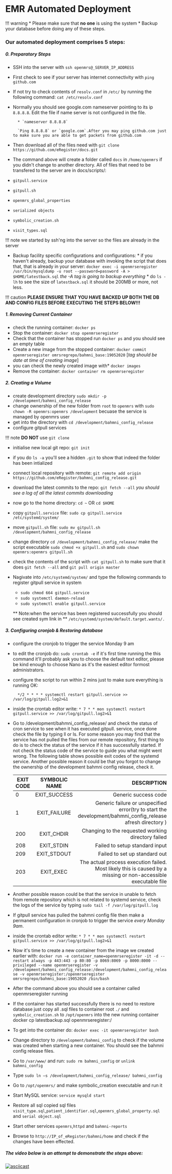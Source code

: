 # EMR Automated Deployment

!!! warning
    * Please make sure that **no one** is using the system 
    * Backup your database before doing any of these steps.


### Our automated deployment comprises 5 steps:

##### 0. Preparatory Steps

* SSH into the server with `ssh openmrs@_SERVER_IP_ADDRESS` 
* First check to see if your server has internet connectivity with `ping github.com`
* If not try to check contents of `resolv.conf` in `/etc/` by running the following command: `cat /etc/resolv.conf`

* Normally you should see google.com nameserver pointing to its ip `8.8.8.8`. Edit the file if name server is not configured in the file.

        * `nameserver 8.8.8.8`
        
        `Ping 8.8.8.8` or `google.com`.After you may ping github.com just to make sure you are able to get packets from github.com

* Then download all of the files need with `git clone https://github.com/eRegister/docs.git `

* The command above will create a folder called `docs` in `/home/openmrs` if you didn't change to another directory. All of files that need to be transfered to the server are in docs/scripts/:
        
* `gitpull.service`
* `gitpull.sh`
* `openmrs_global_properties`
* `serialized objects`
* `symbolic_creation.sh`
* `visit_types.sql`
        
!!! note
    we started by ssh'ng into the server so the files are already in the server


* Backup facility specific configurations and configurations: 
        *  if you haven't already, backup your database with invoking the script that does that, that is already in your server: `docker exec -i openmrseregister /usr/bin/mysqldump -u root --password=password -A > $HOME/latestback.sql` _the -A tag is going to backup everything_
        * do `ls -lh` to see the size of `latestback.sql` it should be 200MB or more, not less.

!!! caution
    **PLEASE ENSURE THAT YOU HAVE BACKED UP BOTH  THE DB AND CONFIG FILES BEFORE EXECUTING THE STEPS BELOW!!!**

##### 1. Removing Current Container

* check the running container: `docker ps`
* Stop the container: `docker stop openmrseregister`
* Check that the container has stopped run `docker ps` and you should see an empty table
* Create a new image from the stopped container: `docker commit openmrseregister omrsregrepo/bahmni_base:19052020` [*tag should be date at time of creating image*]
* you can check the newly created image with* `docker images` 
* Remove the container: `docker container rm openmrseregister`

##### 2. Creating a Volume

* create development directory `sudo mkdir -p /development/bahmni_config_release`
* change ownership of the new folder from `root` to `openmrs` with `sudo chown -R openmrs:openmrs /development` becuase the service is managed by openmrs user 
* get into the directory with `cd /development/bahmni_config_release`
* configure gitpull services

!!! note
**DO NOT** use `git clone`

* initialise new local git repo: `git init`
* if you do `ls -a` you'll see a hidden `.git` to show that indeed the folder has been intialized
* connect local repository with remote: `git remote add origin https://github.com/eRegister/bahmni_config_release.git`
* download the latest commits to the repo: `git fetch --all` *you should see a log of all the latest commits downloading*
* now go to the home directory: `cd ~` OR `cd $HOME`
* copy `gitpull.service` file: `sudo cp gitpull.service /etc/systemd/system/`
* move `gitpull.sh` file: `sudo mv gitpull.sh /development/bahmni_config_release`
* change directory `cd /development/bahmni_config_release/` make the script executable `sudo chmod +x gitpull.sh` and `sudo chown openmrs:openmrs gitpull.sh`
* check the contents of the script with  `cat gitpull.sh` to make sure that it does `git fetch --all` and `git pull origin master`
* Nagivate into `/etc/systemd/system/` and type the following commands to register gitpull service in system
   * `sudo chmod 664 gitpull.service`
   * `sudo systemctl daemon-reload`
   * `sudo systemctl enable gitpull.service` 
   
   ** Note:when the service has been registered successfully you should see created sym link in ** `/etc/systemd/system/default.target.wants/.`


##### 3. Configuring **cronjob** & Restoring database
* configure the cronjob to trigger the service Monday 9 am
* to edit the cronjob do: `sudo crontab -e` if it's first time running the this command it'll probably ask you to choose the default text editor, please be kind enough to choose Nano as it's the easiest editor formost administrators.
* configure the script to run within 2 mins just to make sure everything is running OK: 

    
        */2 * * * * systemctl restart gitpull.service >> /var/log/gitpull.log2>&1


* inside the crontab editor write: `* 7 * * mon systemctl restart gitpull.service >> /var/log/gitpull.log2>&1`
* Go to /development/bahmni_config_release/ and check the status of cron service to see when it has executed gitpull. service, once done check the file by typing ll or ls. For some reason you may find that the service has not pulled the files from our remote repository, first thing to do is to check the status of the service if it has successfully started. If not check the status code of the service to guide you what might went wrong. The following table shows possible exit codes of the systemd service. Another possible reason it could be that you forgot to change the ownership of the development bahmni config release, check it.

     | **EXIT CODE**        | **SYMBOLIC NAME**           | **DESCRIPTION**  |
     | ------------- |:-------------:| -----:|
     | 0      | EXIT_SUCCESS | Generic success code |
     | 1      | EXIT_FAILURE      |   Generic failure or unspecified error(try to start the development/bahmni_config_release afresh directory ) |
     | 200 | EXIT_CHDIR      |    Changing to the requested working directory failed |
     | 208 | EXIT_STDIN      |    Failed to setup standard input |
     | 209 | EXIT_STDOUT      |    Failed to set up standard out |
     | 203 | EXIT_EXEC      |    The actual process execution failed. Most likely this is caused by a missing or non-accessible executable file |


* Another possible reason could be that the service in unable to fetch from remote repository which is not related to systemd service,  check the logs of the service by typing `sudo tail -f /var/log/gitpull.log`

* If gitpull service has pulled the bahmni config file then make a permanent configuration in cronjob to trigger the service *every Monday 9am*.
* inside the crontab editor write: `* 7 * * mon systemctl restart gitpull.service >> /var/log/gitpull.log2>&1`
* Now it's time to create a new container from the image we created earlier with: `docker run -e container_name=openmrseregister -it -d --restart always -p 443:443 -p 80:80 -p 8069:8069 -p 8000:8000 --privileged --name openmrseregister -v /development/bahmni_config_release:/development/bahmni_config_release -v openmrseregister:/openmrseregister omrsregrepo/bahmni_base:19052020 /bin/bash`
* After the command above you should see a container called openmrseregister running
* If the container has started successfully there is no need to restore database just copy all .sql files to container root `./` and `symbolic_creation.sh` to `/opt/openmrs` into the new running container docker cp latestbackup.sql openmrseregister:/
* To get into the container do: `docker exec -it openmrseregister bash`
* Change directory to `/development/bahmni_config` to check if the volume was created when starting a new container. You should see the bahmni config release files.
* Go to `/var/www/` and run: `sudo rm bahmni_config` or `unlink bahmni_config`
* Type `sudo ln –s /development/bahmni_config_release/ bahmni_config`
* Go to `/opt/openmrs/` and make symbolic_creation executable and run it
* Start MySQL service: `service mysqld start`
* Restore all sql copied sql files `visit_type.sql`,`patient_identifier.sql`,`openmrs_global_property.sql` and `serial object.sql`
* Start other services `openmrs`,`httpd` and `bahmni-reports`
* Browse to `http://IP_of_eRegister/bahmni/home` and check if the changes have been effected.


##### The video below is an attempt to demonstrate the steps above:

[![asciicast](https://asciinema.org/a/334423.svg)](https://asciinema.org/a/334423)